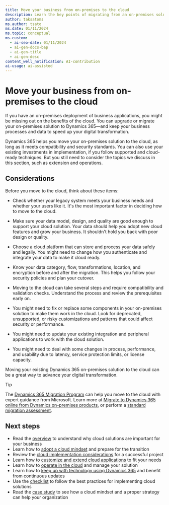 ```yaml
---
title: Move your business from on-premises to the cloud
description: Learn the key points of migrating from an on-premises solution to Dynamics 365 and how it can boost your digital transformation.
author: taksatoms
ms.author: tsato
ms.date: 01/11/2024
ms.topic: conceptual
ms.custom:
  - ai-seo-date: 01/11/2024
  - ai-gen-docs-bap
  - ai-gen-title
  - ai-gen-desc
content_well_notification: AI-contribution
ai-usage: ai-assisted
---
```


# Move your business from on-premises to the cloud

If you have an on-premises deployment of business applications, you might be missing out on the benefits of the cloud. You can upgrade or migrate your on-premises solution to Dynamics 365&mdash;and keep your business processes and data to speed up your digital transformation.

Dynamics 365 helps you move your on-premises solution to the cloud, as long as it meets compatibility and security standards. You can also use your existing investments in implementation, if you follow supported and cloud-ready techniques. But you still need to consider the topics we discuss in this section, such as extension and operations.

## Considerations

Before you move to the cloud, think about these items:

- Check whether your legacy system meets your business needs and whether your users like it. It's the most important factor in deciding how to move to the cloud.

- Make sure your data model, design, and quality are good enough to support your cloud solution. Your data should help you adopt new cloud features and grow your business. It shouldn't hold you back with poor design or quality.

- Choose a cloud platform that can store and process your data safely and legally. You might need to change how you authenticate and integrate your data to make it cloud ready.

- Know your data category, flow, transformations, location, and encryption before and after the migration. This helps you follow your security policies and plan your cutover.

- Moving to the cloud can take several steps and require compatibility and validation checks. Understand the process and review the prerequisites early on.

- You might need to fix or replace some components in your on-premises solution to make them work in the cloud. Look for deprecated, unsupported, or risky customizations and patterns that could affect security or performance.

- You might need to update your existing integration and peripheral applications to work with the cloud solution.

- You might need to deal with some changes in process, performance, and usability due to latency, service protection limits, or license capacity.

Moving your existing Dynamics 365 on-premises solution to the cloud can be a great way to advance your digital transformation.

> [!TIP]
> The [Dynamics 365 Migration Program](https://dynamics.microsoft.com/migration-program/) can help you move to the cloud with expert guidance from Microsoft. Learn more at [Migrate to Dynamics 365 online from Dynamics on-premises products](../migrate/overview.md), or perform a [standard migration assessment](../migrate/aim-assessment.md). <!--You can also [move from Dynamics AX to Dynamics 365 in the cloud](/dynamics365/get-started/migration/moving-to-the-cloud).-->

## Next steps

- Read the [overview](implementing-cloud-solutions.md) to understand why cloud solutions are important for your business
- Learn how to [adopt a cloud mindset](implementing-cloud-solutions-adopt-cloud-mindset.md) and prepare for the transition
- Review the [cloud implementation considerations](implementing-cloud-solutions-cloud-implementation.md) for a successful project
- Learn how to [customize and extend cloud applications](implementing-cloud-solutions-customize-extend-cloud-applications.md) to fit your needs
- Learn how to [operate in the cloud](implementing-cloud-solutions-operate-in-cloud.md) and manage your solution
- Learn how to [keep up with technology using Dynamics 365](implementing-cloud-solutions-evergreen-cloud.md) and benefit from continuous updates
- Use the [checklist](implementing-cloud-solutions-checklist.md) to follow the best practices for implementing cloud solutions
- Read the [case study](implementing-cloud-solutions-case-study.md) to see how a cloud mindset and a proper strategy can help your organization
